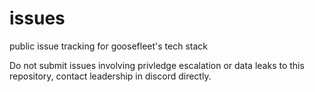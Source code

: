 # issues
public issue tracking for goosefleet's tech stack

Do not submit issues involving privledge escalation or data leaks to this repository, contact leadership in discord directly.
